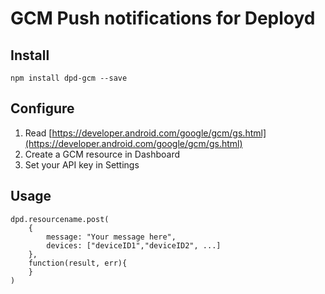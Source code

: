 # GCM Push notifications for Deployd

## Install

	npm install dpd-gcm --save

## Configure

1. Read [https://developer.android.com/google/gcm/gs.html](https://developer.android.com/google/gcm/gs.html)
2. Create a GCM resource in Dashboard
3. Set your API key in Settings

## Usage

	dpd.resourcename.post(
		{
			message: "Your message here",
			devices: ["deviceID1","deviceID2", ...]
		},
		function(result, err){
		}
	)
